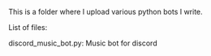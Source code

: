 This is a folder where I upload various python bots I write.

List of files:

discord_music_bot.py: Music bot for discord
